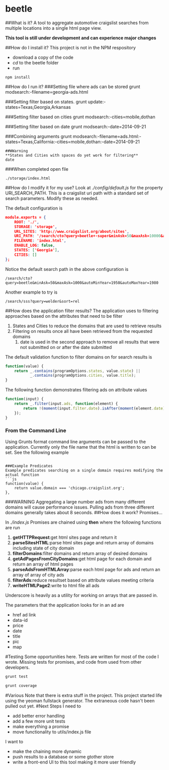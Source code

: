 beetle
======
##What is it?
A tool to aggregate automotive craigslist searches from multiple locations into a single html page view.

**This tool is still under development and can experience major changes**

##How do I install it?
This project is not in the NPM respository
* download a copy of the code
* *cd* to the beetle folder
* run 
```
npm install
```
##How do I run it?
###Setting file where ads can be stored
grunt modsearch:-filename=georgia-ads.html

###Setting filter based on states.
grunt update:-states=Texas,Georgia,Arkansas

###Setting filter based on cities
grunt modsearch:-cities=mobile,dothan

###Setting filter based on date
grunt modsearch:-date=2014-09-21

###Combining arguments
grunt modsearch:-filename=ads.html:-states=Texas,California:-cities=mobile,dothan:-date=2014-09-21
```
##WWarning
**States and Cities with spaces do yet work for filtering**
date
```
###When completed open file
```
./storage/index.html
```
##How do I modify it for my use?
Look at *./config/default.js* for the property URI_SEARCH_PATH.  This is a craigslist uri path with a standard set of search parameters.  Modify these as needed.

The default configuration is
```json
module.exports = {
    ROOT: './',
    STORAGE: 'storage',
    URL_SITES: 'http://www.craigslist.org/about/sites',
    URI_PATH: '/search/cto?query=beetle+-super&minAsk=50&maxAsk=10000&autoMinYear=1955&autoMaxYear=1975',
    FILENAME: 'index.html',
    ENABLE_LOG: false,
    STATES: ['Georgia'],
    CITIES: []
};
```

Notice the default search path in the above configuration is
```
/search/cto?query=beetle&minAsk=50&maxAsk=1000&autoMinYear=1950&autoMaxYear=1980
```
Another example to try is
```
/search/sss?query=welder&sort=rel
```
##How does the application filter results?
The application uses to filtering approaches based on the attributes that need to be filter
1. States and Cities to reduce the domains that are used to retrieve results
2. Filtering on results once all have been retrieved from the requested domains
    1. date is used in the second approach to remove all results that were not submitted on or after the date submitted 

The default validation function to filter domains on for search results is
```js
function(value) {
    return _.contains(programOptions.states, value.state) || 
           _.contains(programOptions.cities, value.title);
}
```
The following function demonstrates filtering ads on attribute values
```js
function(input) {
    return _.filter(input.ads, function(element) {
        return !(moment(input.filter.date).isAfter(moment(element.date)));
    });
}
```
### From the Command Line
Using Grunts format command line arguments can be passed to the application.  Currently only the file name that the html is written to can be set.  See the following example
```

###Example Predicates
Example predicates searching on a single domain requires modifying the actual function
```js
function(value) {
    return value.domain === 'chicago.craigslist.org';
},
```
###WARNING
Aggregating a large number ads from many different domains will cause performance issues.  Pulling ads from three different domains generally takes about 8 seconds.
##How does it work?
Promises...

In *./index.js* Promises are chained using **then** where the following functions are run

1. **getHTTPRequest**:get html sites page and return it
2. **parseSitesHTML**:parse html sites page and return array of domains including state of city domain
3. **filterDomains**:filter domains and return array of desired domains
4. **getAdPagesFromCityDomains**:get html page for each domain and return an array of html pages
5. **parseAdsFromHTMLArray**:parse each html page for ads and return an array of array of city ads
6. **filterAds**:reduce resultset based on attribute values meeting criteria
7. **writeHTMLPage2**:write to html file all ads

Underscore is heavily as a utility for working on arrays that are passed in.

The parameters that the application looks for in an ad are
* href ad link
* data-id
* price
* date
* title
* pic
* map

#Testing
Some opportunities here.  Tests are written for most of the code I wrote.  Missing tests for promises, and code from used from other developers.
```js
grunt test

grunt coverage
```

#Various
Note that there is extra stuff in the project.  This project started life using the yeoman fullstack generator.  The extraneous code hasn't been pulled out yet.
#Next Steps
I need to 
* add better error handling
* add a few more unit tests
* make everything a promise
* move functionality to utils/index.js file

I want to
* make the chaining more dynamic
* push results to a database or some gtother store
* write a front-end UI to this tool making it more user friendly
